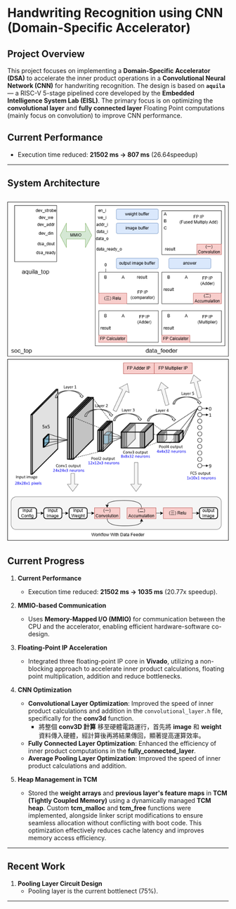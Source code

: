 # **Handwriting Recognition using CNN (Domain-Specific Accelerator)**  

## **Project Overview**  
This project focuses on implementing a **Domain-Specific Accelerator (DSA)** to accelerate the inner product operations in a **Convolutional Neural Network (CNN)** for handwriting recognition. The design is based on **`aquila`** — a RISC-V 5-stage pipelined core developed by the **Embedded Intelligence System Lab (EISL)**. The primary focus is on optimizing the **convolutional layer** and **fully connected layer** Floating Point  computations (mainly focus on convolution) to improve CNN performance.  

## **Current Performance**  
   - Execution time reduced: **21502 ms → 807 ms** (26.64speedup) 
---

## **System Architecture**  
![block diagram](diagram.png)  
![workflow](workflow.png)  
---

## **Current Progress**

1. **Current Performance**  
   - Execution time reduced: **21502 ms → 1035 ms** (20.77x speedup).  

2. **MMIO-based Communication**  
   - Uses **Memory-Mapped I/O (MMIO)** for communication between the CPU and the accelerator, enabling efficient hardware-software co-design.  

3. **Floating-Point IP Acceleration**  
   - Integrated three floating-point IP core in **Vivado**, utilizing a non-blocking approach to accelerate inner product calculations, floating point multiplication, addition and reduce bottlenecks.  

4. **CNN Optimization**  
   - **Convolutional Layer Optimization**: Improved the speed of inner product calculations and addition in the `convolutional_layer.h` file, specifically for the **conv3d** function.  
     - 將整個 **conv3D 計算** 移至硬體電路運行，首先將 **image** 和 **weight** 資料傳入硬體，經計算後再將結果傳回，顯著提高運算效率。  
   - **Fully Connected Layer Optimization**: Enhanced the efficiency of inner product computations in the **fully_connected_layer**.  
   - **Average Pooling Layer Optimization**: Improved the speed of inner product calculations and addition.  

4. **Heap Management in TCM**  
   - Stored the **weight arrays** and **previous layer's feature maps** in **TCM (Tightly Coupled Memory)** using a dynamically managed **TCM heap**. Custom **tcm_malloc** and **tcm_free** functions were implemented, alongside linker script modifications to ensure seamless allocation without conflicting with boot code. This optimization effectively reduces cache latency and improves memory access efficiency.  

---

## **Recent Work**  

1. **Pooling Layer Circuit Design**  
   - Pooling layer is the current bottlenect (75%).
---
